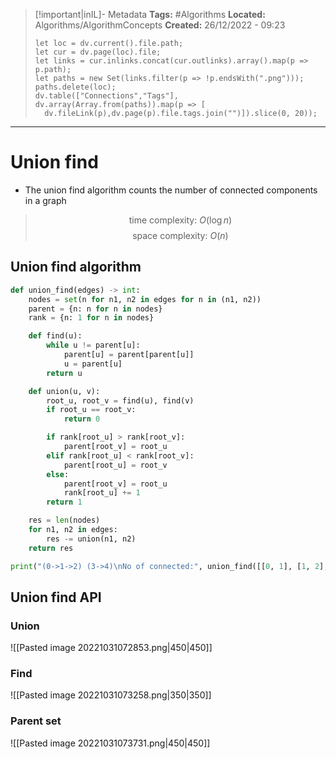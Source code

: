 > [!important|inIL]- Metadata
> **Tags:** #Algorithms 
> **Located:** Algorithms/AlgorithmConcepts
> **Created:** 26/12/2022 - 09:23
> ```dataviewjs
>let loc = dv.current().file.path;
>let cur = dv.page(loc).file;
>let links = cur.inlinks.concat(cur.outlinks).array().map(p => p.path);
>let paths = new Set(links.filter(p => !p.endsWith(".png")));
>paths.delete(loc);
>dv.table(["Connections","Tags"], dv.array(Array.from(paths)).map(p => [
>   dv.fileLink(p),dv.page(p).file.tags.join("")]).slice(0, 20));
> ```

___
# Union find
- The union find algorithm counts the number of connected components in a graph 
>$$\text{time complexity: }O(\log n)$$
>$$\text{space complexity: } O(n)$$
## Union find algorithm 

```python
def union_find(edges) -> int:
    nodes = set(n for n1, n2 in edges for n in (n1, n2))
    parent = {n: n for n in nodes}
    rank = {n: 1 for n in nodes}

    def find(u):
        while u != parent[u]:
            parent[u] = parent[parent[u]]
            u = parent[u]
        return u

    def union(u, v):
        root_u, root_v = find(u), find(v)
        if root_u == root_v:
            return 0

        if rank[root_u] > rank[root_v]:
            parent[root_v] = root_u
        elif rank[root_u] < rank[root_v]:
            parent[root_u] = root_v
        else:
            parent[root_v] = root_u
            rank[root_u] += 1
        return 1

    res = len(nodes)
    for n1, n2 in edges:
        res -= union(n1, n2)
    return res

print("(0->1->2) (3->4)\nNo of connected:", union_find([[0, 1], [1, 2], [3, 4]]))
```
## Union find API 
### Union

![[Pasted image 20221031072853.png|450|450]]

### Find 
![[Pasted image 20221031073258.png|350|350]]

### Parent set 
![[Pasted image 20221031073731.png|450|450]]